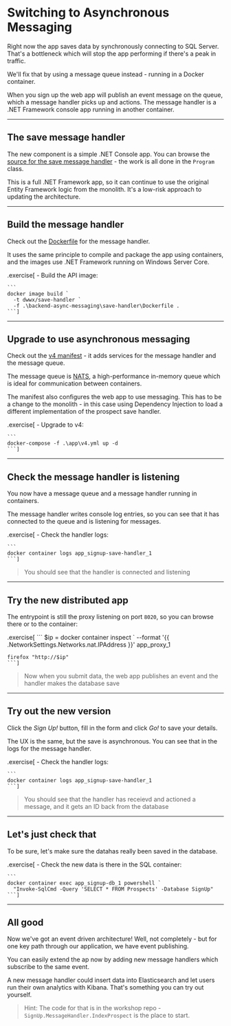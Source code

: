 # Switching to Asynchronous Messaging

Right now the app saves data by synchronously connecting to SQL Server. That's a bottleneck which will stop the app performing if there's a peak in traffic.

We'll fix that by using a message queue instead - running in a Docker container. 

When you sign up the web app will publish an event message on the queue, which a message handler picks up and actions. The message handler is a .NET Framework console app running in another container.

---

## The save message handler

The new component is a simple .NET Console app. You can browse the [source for the save message handler](./signup/src/SignUp.MessageHandlers.SaveProspect) - the work is all done in the `Program` class.

This is a full .NET Framework app, so it can continue to use the original Entity Framework logic from the monolith. It's a low-risk approach to updating the architecture.

---

## Build the message handler

Check out the [Dockerfile]() for the message handler. 

It uses the same principle to compile and package the app using containers, and the images use .NET Framework running on Windows Server Core. 

.exercise[
    - Build the API image:

    ```
    docker image build `
      -t dwwx/save-handler `
      -f .\backend-async-messaging\save-handler\Dockerfile .
    ```]

---

## Upgrade to use asynchronous messaging

Check out the [v4 manifest](./app/v4.yml) - it adds services for the message handler and the message queue.

The message queue is [NATS](), a high-performance in-memory queue which is ideal for communication between containers.

The manifest also configures the web app to use messaging. This has to be a change to the monolith - in this case using Dependency Injection to load a different implementation of the prospect save handler.

.exercise[
    - Upgrade to v4:

    ```
    docker-compose -f .\app\v4.yml up -d
    ```] 
---

## Check the message handler is listening

You now have a message queue and a message handler running in containers. 

The message handler writes console log entries, so you can see that it has connected to the queue and is listening for messages.

.exercise[
    - Check the handler logs:

    ```
    docker container logs app_signup-save-handler_1
    ```] 

> You should see that the handler is connected and listening

---

## Try the new distributed app

The entrypoint is still the proxy listening on port `8020`, so you can browse there or to the container:

.exercise[
    ```
    $ip = docker container inspect `
      --format '{{ .NetworkSettings.Networks.nat.IPAddress }}' app_proxy_1

    firefox "http://$ip"
    ```]

> Now when you submit data, the web app publishes an event and the handler makes the database save

---

## Try out the new version

Click the _Sign Up!_ button, fill in the form and click _Go!_ to save your details.

The UX is the same, but the save is asynchronous. You can see that in the logs for the message handler.

.exercise[
    - Check the handler logs:

    ```
    docker container logs app_signup-save-handler_1
    ```] 

> You should see that the handler has receievd and actioned a message, and it gets an ID back from the database

---

## Let's just check that

To be sure, let's make sure the datahas really been saved in the database.

.exercise[
    - Check the new data is there in the SQL container:

    ```
    docker container exec app_signup-db_1 powershell `
      "Invoke-SqlCmd -Query 'SELECT * FROM Prospects' -Database SignUp"
    ```]

---

## All good

Now we've got an event driven architecture! Well, not completely - but for one key path through our application, we have event publishing.

You can easily extend the ap now by adding new message handlers which subscribe to the same event.

A new message handler could insert data into Elasticsearch and let users run their own analytics with Kibana. That's something you can try out yourself.

> Hint: The code for that is in the workshop repo - `SignUp.MessageHandler.IndexProspect` is the place to start.
